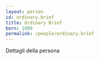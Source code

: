 ```yaml
---
layout: person
id: ordinary.brief
title: Ordinary Brief
born: 1999
permalink: /people/ordinary.brief
---
```


Dettagli della persona 